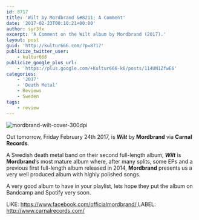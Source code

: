 ```yaml
---
id: 8717
title: 'Wilt by Mordbrand &#8211; A Comment'
date: '2017-02-23T00:10:21+00:00'
author: syr3fx
excerpt: 'A Comment on the Wilt album by Mordbrand (2017).'
layout: post
guid: 'http://kultur666.com/?p=8717'
publicize_twitter_user:
    - kultur666
publicize_google_plus_url:
    - 'https://plus.google.com/+Kultur666-k6/posts/114UN1ZfwE6'
categories:
    - '2017'
    - 'Death Metal'
    - Reviews
    - Sweden
tags:
    - review
---
```


![mordbrand-wilt-cover-300dpi](http://localhost:8080/wp-content/uploads/2017/02/mordbrand-wilt-cover-300dpi.png?w=680)

Out tomorrow, Friday February 24th 2017, is ***Wilt*** by **Mordbrand** via **Carnal Records**.

A Swedish death metal band on their second full-length album, ***Wilt*** is **Mordbrand**‘s most mature album where, after many splits, some EPs and a previous first full-length album released in 2014, **Mordbrand** presents us a very well produced album with highly polished songs.

A very good album to have in your playlist, lets hope they put the album on Bandcamp and Spotify very soon.

LIKE: [https://www.facebook.com/officialmordbrand/  ](https://www.facebook.com/officialmordbrand/)LABEL: <http://www.carnalrecords.com/>
